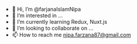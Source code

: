 - 👋 Hi, I’m @farjanaIslamNipa
- 👀 I’m interested in ...
- 🌱 I’m currently learning Redux, Nuxt.js
- 💞️ I’m looking to collaborate on ...
- 📫 How to reach me nipa.farzana87@gmail.com

<!---
farjanaIslamNipa/farjanaIslamNipa is a ✨ special ✨ repository because its `README.md` (this file) appears on your GitHub profile.
You can click the Preview link to take a look at your changes.
--->
